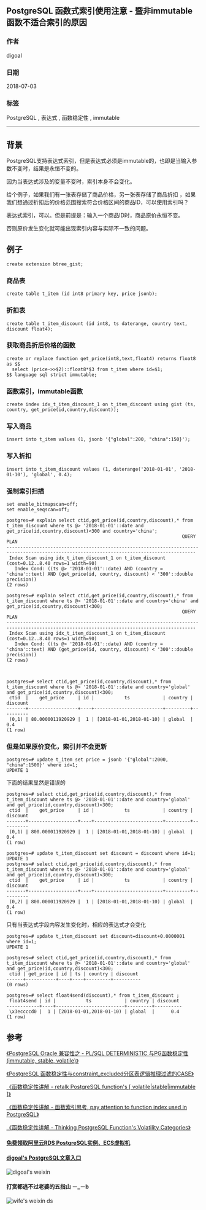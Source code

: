 ## PostgreSQL 函数式索引使用注意 - 暨非immutable函数不适合索引的原因  
                                                           
### 作者                                                           
digoal                                                           
                                                           
### 日期                                                           
2018-07-03                                                         
                                                           
### 标签                                                           
PostgreSQL , 表达式 , 函数稳定性 , immutable      
                                                           
----                                                           
                                                           
## 背景      
PostgreSQL支持表达式索引，但是表达式必须是immutable的，也即是当输入参数不变时，结果是永恒不变的。  
  
因为当表达式涉及的变量不变时，索引本身不会变化。  
  
给个例子，如果我们有一张表存储了商品价格，另一张表存储了商品折扣 ，如果我们想通过折扣后的价格范围搜索符合价格区间的商品ID，可以使用索引吗？  
  
表达式索引，可以。但是前提是：输入一个商品ID时，商品原价永恒不变。  
  
否则原价发生变化就可能出现索引内容与实际不一致的问题。  
  
## 例子  
```  
create extension btree_gist;  
```  
  
### 商品表  
  
```  
create table t_item (id int8 primary key, price jsonb);  
```  
  
### 折扣表  
```  
create table t_item_discount (id int8, ts daterange, country text, discount float4);  
```  
  
### 获取商品折后价格的函数  
```  
create or replace function get_price(int8,text,float4) returns float8 as $$  
  select (price->>$2)::float8*$3 from t_item where id=$1;  
$$ language sql strict immutable;  
```  
  
### 函数索引，immutable函数  
  
```  
create index idx_t_item_discount_1 on t_item_discount using gist (ts, country, get_price(id,country,discount));  
```  
  
### 写入商品  
  
```  
insert into t_item values (1, jsonb '{"global":200, "china":150}');  
```  
  
### 写入折扣  
  
```  
insert into t_item_discount values (1, daterange('2018-01-01', '2018-01-10'), 'global', 0.4);  
```  
  
### 强制索引扫描  
```  
set enable_bitmapscan=off;  
set enable_seqscan=off;  
  
postgres=# explain select ctid,get_price(id,country,discount),* from t_item_discount where ts @> '2018-01-01'::date and get_price(id,country,discount)<300 and country='china';  
                                                                QUERY PLAN                                                                   
-------------------------------------------------------------------------------------------------------------------------------------------  
 Index Scan using idx_t_item_discount_1 on t_item_discount  (cost=0.12..8.40 rows=1 width=90)  
   Index Cond: ((ts @> '2018-01-01'::date) AND (country = 'china'::text) AND (get_price(id, country, discount) < '300'::double precision))  
(2 rows)  
  
postgres=# explain select ctid,get_price(id,country,discount),* from t_item_discount where ts @> '2018-01-01'::date and country='china' and get_price(id,country,discount)<300;  
                                                                QUERY PLAN                                                                   
-------------------------------------------------------------------------------------------------------------------------------------------  
 Index Scan using idx_t_item_discount_1 on t_item_discount  (cost=0.12..8.40 rows=1 width=90)  
   Index Cond: ((ts @> '2018-01-01'::date) AND (country = 'china'::text) AND (get_price(id, country, discount) < '300'::double precision))  
(2 rows)  
  
  
  
postgres=# select ctid,get_price(id,country,discount),* from t_item_discount where ts @> '2018-01-01'::date and country='global' and get_price(id,country,discount)<300;  
 ctid  |    get_price     | id |           ts            | country | discount   
-------+------------------+----+-------------------------+---------+----------  
 (0,1) | 80.0000011920929 |  1 | [2018-01-01,2018-01-10) | global  |      0.4  
(1 row)  
```  
  
  
### 但是如果原价变化，索引并不会更新  
  
```  
postgres=# update t_item set price = jsonb '{"global":2000, "china":1500}' where id=1;  
UPDATE 1  
```  
  
  
下面的结果显然是错误的  
  
```  
postgres=# select ctid,get_price(id,country,discount),* from t_item_discount where ts @> '2018-01-01'::date and country='global' and get_price(id,country,discount)<300;  
 ctid  |    get_price     | id |           ts            | country | discount   
-------+------------------+----+-------------------------+---------+----------  
 (0,1) | 800.000011920929 |  1 | [2018-01-01,2018-01-10) | global  |      0.4  
(1 row)  
```  
  
  
```  
postgres=# update t_item_discount set discount = discount where id=1;  
UPDATE 1  
postgres=# select ctid,get_price(id,country,discount),* from t_item_discount where ts @> '2018-01-01'::date and country='global' and get_price(id,country,discount)<300;  
 ctid  |    get_price     | id |           ts            | country | discount   
-------+------------------+----+-------------------------+---------+----------  
 (0,2) | 800.000011920929 |  1 | [2018-01-01,2018-01-10) | global  |      0.4  
(1 row)  
```  
  
  
只有当表达式字段内容发生变化时，相应的表达式才会变化  
  
```  
postgres=# update t_item_discount set discount=discount+0.0000001 where id=1;  
UPDATE 1  
  
postgres=# select ctid,get_price(id,country,discount),* from t_item_discount where ts @> '2018-01-01'::date and country='global' and get_price(id,country,discount)<300;  
 ctid | get_price | id | ts | country | discount   
------+-----------+----+----+---------+----------  
(0 rows)  
  
postgres=# select float4send(discount),* from t_item_discount ;  
 float4send | id |           ts            | country | discount   
------------+----+-------------------------+---------+----------  
 \x3eccccd0 |  1 | [2018-01-01,2018-01-10) | global  |      0.4  
(1 row)  
```  
  
## 参考  
  
[《PostgreSQL Oracle 兼容性之 - PL/SQL DETERMINISTIC 与PG函数稳定性(immutable, stable, volatile)》](../201804/20180410_01.md)    
  
[《PostgreSQL 函数稳定性与constraint_excluded分区表逻辑推理过滤的CASE》](../201605/20160531_01.md)    
  
[《函数稳定性讲解 - retalk PostgreSQL function's [ volatile|stable|immutable ]》](../201212/20121226_01.md)    
  
[《函数稳定性讲解 - 函数索引思考, pay attention to function index used in PostgreSQL》](../201206/20120626_02.md)    
  
[《函数稳定性讲解 - Thinking PostgreSQL Function's Volatility Categories》](../201106/20110610_01.md)    
  
  
  
  
  
  
  
  
  
  
  
  
  
  
#### [免费领取阿里云RDS PostgreSQL实例、ECS虚拟机](https://free.aliyun.com/ "57258f76c37864c6e6d23383d05714ea")
  
  
#### [digoal's PostgreSQL文章入口](https://github.com/digoal/blog/blob/master/README.md "22709685feb7cab07d30f30387f0a9ae")
  
  
![digoal's weixin](../pic/digoal_weixin.jpg "f7ad92eeba24523fd47a6e1a0e691b59")
  
  
  
  
  
  
#### 打赏都逃不过老婆的五指山 －_－b  
![wife's weixin ds](../pic/wife_weixin_ds.jpg "acd5cce1a143ef1d6931b1956457bc9f")
  
